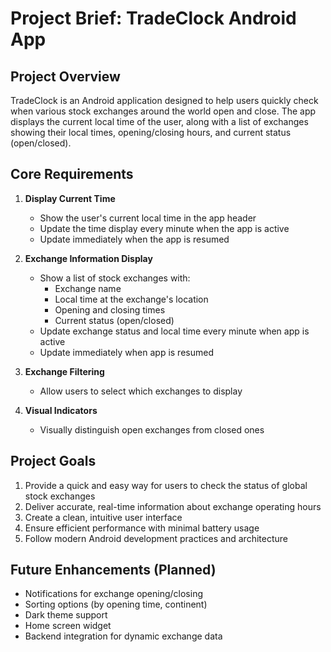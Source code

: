 # Project Brief: TradeClock Android App

## Project Overview
TradeClock is an Android application designed to help users quickly check when various stock exchanges around the world open and close. The app displays the current local time of the user, along with a list of exchanges showing their local times, opening/closing hours, and current status (open/closed).

## Core Requirements

1. **Display Current Time**
   - Show the user's current local time in the app header
   - Update the time display every minute when the app is active
   - Update immediately when the app is resumed

2. **Exchange Information Display**
   - Show a list of stock exchanges with:
     - Exchange name
     - Local time at the exchange's location
     - Opening and closing times
     - Current status (open/closed)
   - Update exchange status and local time every minute when app is active
   - Update immediately when app is resumed

3. **Exchange Filtering**
   - Allow users to select which exchanges to display

4. **Visual Indicators**
   - Visually distinguish open exchanges from closed ones

## Project Goals

1. Provide a quick and easy way for users to check the status of global stock exchanges
2. Deliver accurate, real-time information about exchange operating hours
3. Create a clean, intuitive user interface
4. Ensure efficient performance with minimal battery usage
5. Follow modern Android development practices and architecture

## Future Enhancements (Planned)
- Notifications for exchange opening/closing
- Sorting options (by opening time, continent)
- Dark theme support
- Home screen widget
- Backend integration for dynamic exchange data